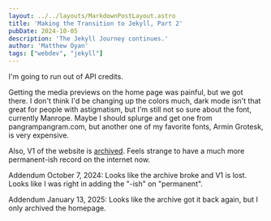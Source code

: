 ```yaml
---
layout: ../../layouts/MarkdownPostLayout.astro
title: 'Making the Transition to Jekyll, Part 2'
pubDate: 2024-10-05
description: 'The Jekyll Journey continues.'
author: 'Matthew Oyan'
tags: ["webdev", "jekyll"]
---
```


I'm going to run out of API credits.

Getting the media previews on the home page was painful, but we got there. I don't think I'd be changing up the colors much, dark mode isn't that great for people with astigmatism, but I'm still not so sure about the font, currently Manrope. Maybe I should splurge and get one from pangrampangram.com, but another one of my favorite fonts, Armin Grotesk, is very expensive.

Also, V1 of the website is [archived](https://web.archive.org/web/20241005154048/https://sgtlighttree.github.io/mywebsite/). Feels strange to have a much more permanent-ish record on the internet now.

Addendum October 7, 2024: Looks like the archive broke and V1 is lost. Looks like I was right in adding the "-ish" on "permanent".

Addendum January 13, 2025: Looks like the archive got it back again, but I only archived the homepage.
